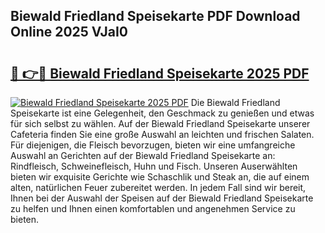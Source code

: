 ## Biewald Friedland Speisekarte PDF Download Online 2025 VJaI0

# <h2><a href="http://gc5gsxs.nevu.top/?p=Biewald+Friedland+Speisekarte">🔗 👉🔴 Biewald Friedland Speisekarte 2025 PDF</a></h2>

[![Biewald Friedland Speisekarte 2025 PDF](https://i.imgur.com/dBaPXMq.png)](http://gc5gsxs.nevu.top/?p=Biewald+Friedland+Speisekarte)
Die Biewald Friedland Speisekarte ist eine Gelegenheit, den Geschmack zu genießen und etwas für sich selbst zu wählen. Auf der Biewald Friedland Speisekarte unserer Cafeteria finden Sie eine große Auswahl an leichten und frischen Salaten. Für diejenigen, die Fleisch bevorzugen, bieten wir eine umfangreiche Auswahl an Gerichten auf der Biewald Friedland Speisekarte an: Rindfleisch, Schweinefleisch, Huhn und Fisch. Unseren Auserwählten bieten wir exquisite Gerichte wie Schaschlik und Steak an, die auf einem alten, natürlichen Feuer zubereitet werden. In jedem Fall sind wir bereit, Ihnen bei der Auswahl der Speisen auf der Biewald Friedland Speisekarte zu helfen und Ihnen einen komfortablen und angenehmen Service zu bieten.
